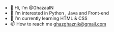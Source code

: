 - 👋 Hi, I’m @GhazaalN
- 👀 I’m interested in Python , Java and Front-end
- 🌱 I’m currently learning HTML & CSS
- 📫 How to reach me ghazghaznik@gmail.com

<!---
GhazaalN/GhazaalN is a ✨ special ✨ repository because its `README.md` (this file) appears on your GitHub profile.
You can click the Preview link to take a look at your changes.
--->
